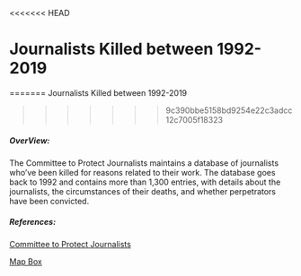 <<<<<<< HEAD

# Journalists Killed between 1992-2019
=======
Journalists Killed between 1992-2019
>>>>>>> 9c390bbe5158bd9254e22c3adcc12c7005f18323

##### OverView: 
The Committee to Protect Journalists maintains a database of journalists who’ve been killed for reasons related to their work. The database goes back to 1992 and contains more than 1,300 entries, with details about the journalists, the circumstances of their deaths, and whether perpetrators have been convicted.






##### References:
[Committee to Protect Journalists](https://cpj.org/data/killed?status=Killed&motiveConfirmed%5B%5D=Confirmed&type%5B%5D=Journalist&startyear=1992&endyear=2019&group_by=year)

[Map Box](https://www.mapbox.com/)

